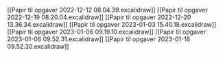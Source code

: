 [[Papir til opgaver 2022-12-12 08.04.39.excalidraw]]
[[Papir til opgaver 2022-12-19 08.20.04.excalidraw]]
[[Papir til opgaver 2022-12-20 13.36.34.excalidraw]]
[[Papir til opgaver 2023-01-03 15.40.18.excalidraw]]
[[Papir til opgaver 2023-01-06 09.19.10.excalidraw]]
[[Papir til opgaver 2023-01-06 09.52.31.excalidraw]]
[[Papir til opgaver 2023-01-18 09.52.30.excalidraw]]